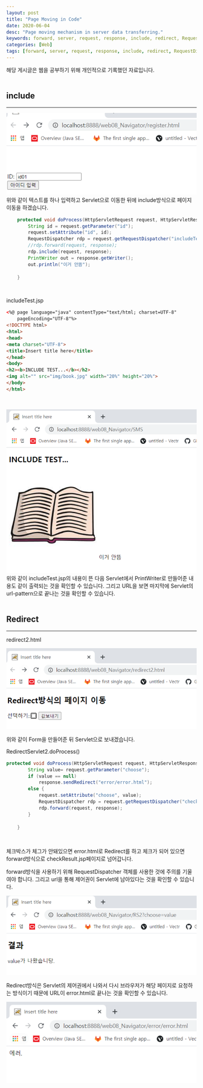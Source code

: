 ```yaml
---
layout: post
title: "Page Moving in Code"
date: 2020-06-04
desc: "Page moving mechanism in server data transferring."
keywords: forward, server, request, response, include, redirect, RequestDispather, attribute 
categories: [Web]
tags: [forward, server, request, response, include, redirect, RequestDispather, attribute]
---
```

해당 게시글은 웹을 공부하기 위해 개인적으로 기록했던 자료입니다.
<br>
<br>

## include

___

![04include](/static/assets/img/blog/web/03Attribute/04include.png)
<br>
위와 같이 텍스트를 하나 입력하고 Servlet으로 이동한 뒤에 include방식으로 페이지 이동을 하겠습니다. 

~~~java
	protected void doProcess(HttpServletRequest request, HttpServletResponse response) throws ServletException, IOException {
		String id = request.getParameter("id");
		request.setAttribute("id", id);
		RequestDispatcher rdp = request.getRequestDispatcher("includeTest.jsp");
		//rdp.forward(request, response);
		rdp.include(request, response);
		PrintWriter out = response.getWriter();
		out.println("이거 안뜸");
		
	}
~~~
<br>

includeTest.jsp

~~~html
<%@ page language="java" contentType="text/html; charset=UTF-8"
    pageEncoding="UTF-8"%>
<!DOCTYPE html>
<html>
<head>
<meta charset="UTF-8">
<title>Insert title here</title>
</head>
<body>
<h2><b>INCLUDE TEST...</b></h2>
<img alt="" src="img/book.jpg" width="20%" height="20%">
</body>
</html>
~~~
<br>

![05includeResult](/static/assets/img/blog/web/03Attribute/05includeResult.png)
<br>
위와 같이 includeTest.jsp의 내용이 뜬 다음 Servlet에서 PrintWriter로 만들어준 내용도 같이 출력되는 것을 확인할 수 있습니다. 그리고 URL을 보면 마지막에 Servlet의 url-pattern으로 끝나는 것을 확인할 수 있습니다. 
<br>
<br>

## Redirect

___

redirect2.html

![06redirect](/static/assets/img/blog/web/03Attribute/06redirect.png)
<br>

위와 같이 Form을 만들어준 뒤 Servlet으로 보내겠습니다.
<br>

RedirectServlet2.doProcess()

~~~java
protected void doProcess(HttpServletRequest request, HttpServletResponse response) throws ServletException, IOException {
		String value= request.getParameter("choose");
		if (value == null)
			response.sendRedirect("error/error.html");
		else {
			request.setAttribute("choose", value);
			RequestDispatcher rdp = request.getRequestDispatcher("checkResult.jsp");
			rdp.forward(request, response);
		}
		
	}
~~~
<br>

체크박스가 체그가 안돼있으면 error.html로 Redirect를 하고 체크가 되어 있으면 forward방식으로 checkResult.jsp페이지로 넘어갑니다.

forward방식을 사용하기 위해 RequestDispatcher 객체를 사용한 것에 주의를 기울여야 합니다. 그리고 url을 통해 제어권이 Servlet에 남아있다는 것을 확인할 수 있습니다. 

![07redirecError](/static/assets/img/blog/web/03Attribute/07redirecError.png)
<br>

Redirect방식은 Servlet의 제어권에서 나와서 다시 브라우저가 해당 페이지로 요청하는 방식이기 때문에 URL이 error.html로 끝나는 것을 확인할 수 있습니다. 

![08redirecErrordd.png](/static/assets/img/blog/web/03Attribute/08redirecErrordd.png)